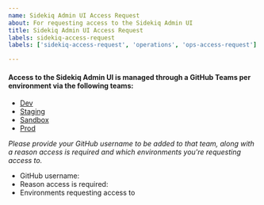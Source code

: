 ```yaml
---
name: Sidekiq Admin UI Access Request
about: For requesting access to the Sidekiq Admin UI
title: Sidekiq Admin UI Access Request
labels: sidekiq-access-request
labels: ['sidekiq-access-request', 'operations', 'ops-access-request']

---
```


#### Access to the Sidekiq Admin UI is managed through a GitHub Teams per environment via the following teams: 
- [Dev](https://github.com/orgs/department-of-veterans-affairs/teams/va-gov-sidekiq-dev)
- [Staging](https://github.com/orgs/department-of-veterans-affairs/teams/va-gov-sidekiq-staging)
- [Sandbox](https://github.com/orgs/department-of-veterans-affairs/teams/va-gov-sidekiq-sandbox)
- [Prod](https://github.com/orgs/department-of-veterans-affairs/teams/va-gov-sidekiq-prod)



_Please provide your GitHub username to be added to that team, along with a reason access is required and which environments you're requesting access to._

- GitHub username: 
- Reason access is required:
- Environments requesting access to 

